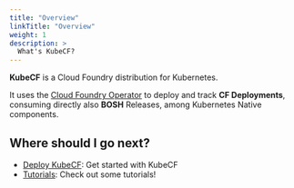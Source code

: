 ```yaml
---
title: "Overview"
linkTitle: "Overview"
weight: 1
description: >
  What's KubeCF?
---
```



**KubeCF** is a Cloud Foundry distribution for Kubernetes.

It uses the [Cloud Foundry Operator](/docs/concepts/operator/) to deploy and track **CF Deployments**, consuming directly also **BOSH** Releases, among Kubernetes Native components.

## Where should I go next?
* [Deploy KubeCF](/docs/deployment/): Get started with KubeCF
* [Tutorials](/docs/tutorials/): Check out some tutorials!

